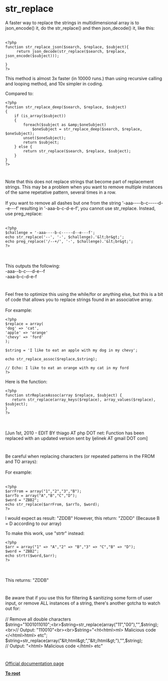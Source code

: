# str_replace



A faster way to replace the strings in multidimensional array is to json_encode() it, do the str_replace() and then json_decode() it, like this:<br><br>

```
<?php
function str_replace_json($search, $replace, $subject){
     return json_decode(str_replace($search, $replace,  json_encode($subject)));

}
?>
```


This method is almost 3x faster (in 10000 runs.) than using recursive calling and looping method, and 10x simpler in coding.

Compared to:



```
<?php
function str_replace_deep($search, $replace, $subject)
{
    if (is_array($subject))
    {
        foreach($subject as &amp;$oneSubject)
            $oneSubject = str_replace_deep($search, $replace, $oneSubject);
        unset($oneSubject);
        return $subject;
    } else {
        return str_replace($search, $replace, $subject);
    }
}
?>
```
  

#

Note that this does not replace strings that become part of replacement strings. This may be a problem when you want to remove multiple instances of the same repetative pattern, several times in a row.<br><br>If you want to remove all dashes but one from the string &apos;-aaa----b-c-----d--e---f&apos; resulting in &apos;-aaa-b-c-d-e-f&apos;, you cannot use str_replace. Instead, use preg_replace:<br><br>

```
<?php
$challenge = '-aaa----b-c-----d--e---f';
echo str_replace('--', '-', $challenge).'&lt;br&gt;';
echo preg_replace('/--+/', '-', $challenge).'&lt;br&gt;';
?>
```
<br><br>This outputs the following:<br>-aaa--b-c---d-e--f<br>-aaa-b-c-d-e-f  

#

Feel free to optimize this using the while/for or anything else, but this is a bit of code that allows you to replace strings found in an associative array.<br><br>For example:<br>

```
<?php
$replace = array(
'dog' => 'cat',
'apple' => 'orange'
'chevy' => 'ford'
);

$string = 'I like to eat an apple with my dog in my chevy';

echo str_replace_assoc($replace,$string);

// Echo: I like to eat an orange with my cat in my ford
?>
```


Here is the function:



```
<?php
function strReplaceAssoc(array $replace, $subject) {
   return str_replace(array_keys($replace), array_values($replace), $subject);    
}
?>
```
<br><br>[Jun 1st, 2010 - EDIT BY thiago AT php DOT net: Function has been replaced with an updated version sent by ljelinek AT gmail DOT com]  

#

Be careful when replacing characters (or repeated patterns in the FROM and TO arrays):<br><br>For example:<br><br>

```
<?php
$arrFrom = array("1","2","3","B");
$arrTo = array("A","B","C","D");
$word = "ZBB2";
echo str_replace($arrFrom, $arrTo, $word);
?>
```


I would expect as result: "ZDDB"
However, this return: "ZDDD"
(Because B = D according to our array)

To make this work, use "strtr" instead:



```
<?php
$arr = array("1" => "A","2" => "B","3" => "C","B" => "D");
$word = "ZBB2";
echo strtr($word,$arr);
?>
```
<br><br>This returns: "ZDDB"  

#

Be aware that if you use this for filtering &amp; sanitizing some form of user input, or remove ALL instances of a string, there&apos;s another gotcha to watch out for:<br><br>// Remove all double characters<br>$string="1001011010";<br>$string=str_replace(array("11","00"),"",$string);<br>// Output: "110010"<br><br>$string="&lt;ht&lt;html&gt;ml&gt; Malicious code &lt;/&lt;html&gt;html&gt; etc";<br>$string=str_replace(array("&lt;html&gt;","&lt;/html&gt;"),"",$string);<br>// Output: "&lt;html&gt; Malicious code &lt;/html&gt; etc"  

#

[Official documentation page](https://www.php.net/manual/en/function.str-replace.php)

**[To root](/README.md)**